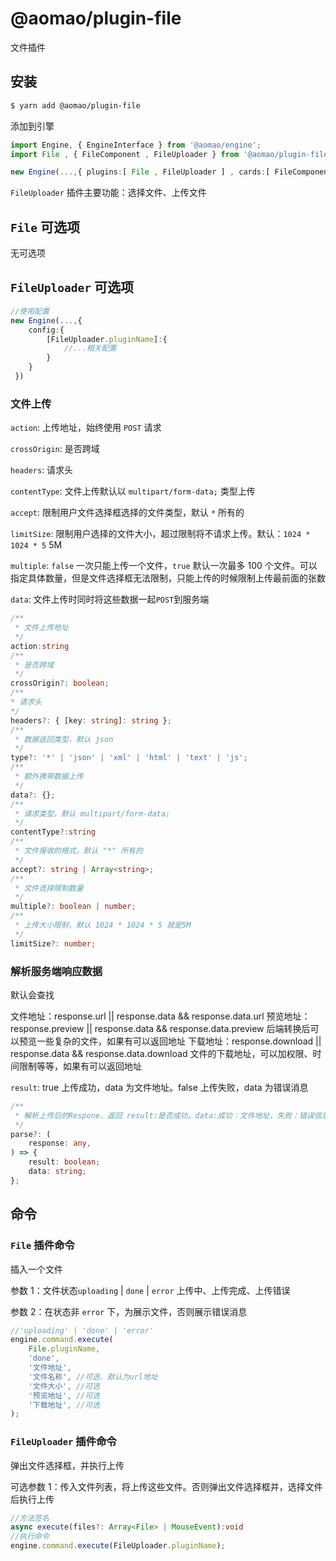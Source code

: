 # @aomao/plugin-file

文件插件

## 安装

```bash
$ yarn add @aomao/plugin-file
```

添加到引擎

```ts
import Engine, { EngineInterface } from '@aomao/engine';
import File , { FileComponent , FileUploader } from '@aomao/plugin-file';

new Engine(...,{ plugins:[ File , FileUploader ] , cards:[ FileComponent ]})
```

`FileUploader` 插件主要功能：选择文件、上传文件

## `File` 可选项

无可选项

## `FileUploader` 可选项

```ts
//使用配置
new Engine(...,{
    config:{
        [FileUploader.pluginName]:{
            //...相关配置
        }
    }
 })
```

### 文件上传

`action`: 上传地址，始终使用 `POST` 请求

`crossOrigin`: 是否跨域

`headers`: 请求头

`contentType`: 文件上传默认以 `multipart/form-data;` 类型上传

`accept`: 限制用户文件选择框选择的文件类型，默认 `*` 所有的

`limitSize`: 限制用户选择的文件大小，超过限制将不请求上传。默认：`1024 * 1024 * 5` 5M

`multiple`: `false` 一次只能上传一个文件，`true` 默认一次最多 100 个文件。可以指定具体数量，但是文件选择框无法限制，只能上传的时候限制上传最前面的张数

`data`: 文件上传时同时将这些数据一起`POST`到服务端

```ts
/**
 * 文件上传地址
 */
action:string
/**
 * 是否跨域
 */
crossOrigin?: boolean;
/**
* 请求头
*/
headers?: { [key: string]: string };
/**
 * 数据返回类型，默认 json
 */
type?: '*' | 'json' | 'xml' | 'html' | 'text' | 'js';
/**
 * 额外携带数据上传
 */
data?: {};
/**
 * 请求类型，默认 multipart/form-data;
 */
contentType?:string
/**
 * 文件接收的格式，默认 "*" 所有的
 */
accept?: string | Array<string>;
/**
 * 文件选择限制数量
 */
multiple?: boolean | number;
/**
 * 上传大小限制，默认 1024 * 1024 * 5 就是5M
 */
limitSize?: number;

```

### 解析服务端响应数据

默认会查找

文件地址：response.url || response.data && response.data.url
预览地址：response.preview || response.data && response.data.preview 后端转换后可以预览一些复杂的文件，如果有可以返回地址
下载地址：response.download || response.data && response.data.download 文件的下载地址，可以加权限、时间限制等等，如果有可以返回地址

`result`: true 上传成功，data 为文件地址。false 上传失败，data 为错误消息

```ts
/**
 * 解析上传后的Respone，返回 result:是否成功，data:成功：文件地址，失败：错误信息
 */
parse?: (
    response: any,
) => {
    result: boolean;
    data: string;
};
```

## 命令

### `File` 插件命令

插入一个文件

参数 1：文件状态`uploading` | `done` | `error` 上传中、上传完成、上传错误

参数 2：在状态非 `error` 下，为展示文件，否则展示错误消息

```ts
//'uploading' | 'done' | 'error'
engine.command.execute(
	File.pluginName,
	'done',
	'文件地址',
	'文件名称', //可选、默认为url地址
	'文件大小', //可选
	'预览地址', //可选
	'下载地址', //可选
);
```

### `FileUploader` 插件命令

弹出文件选择框，并执行上传

可选参数 1：传入文件列表，将上传这些文件。否则弹出文件选择框并，选择文件后执行上传

```ts
//方法签名
async execute(files?: Array<File> | MouseEvent):void
//执行命令
engine.command.execute(FileUploader.pluginName);
```
